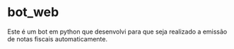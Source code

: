 # bot_web
Este é um bot em python que desenvolvi para que seja realizado a emissão de notas fiscais automaticamente.

